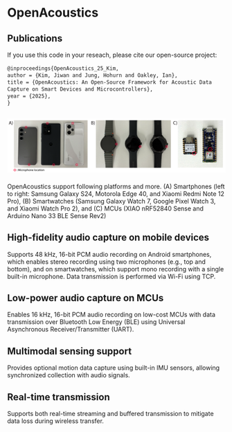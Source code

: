 # OpenAcoustics

## Publications
If you use this code in your reseach, please cite our open-source project: 
```
@inproceedings{OpenAcoustics_25_Kim,
author = {Kim, Jiwan and Jung, Hohurn and Oakley, Ian},
title = {OpenAcoustics: An Open-Source Framework for Acoustic Data Capture on Smart Devices and Microcontrollers},
year = {2025},
}
```

## ![example_platforms](example_platforms.png)    
 OpenAcoustics support following platforms and more. (A) Smartphones (left to right: Samsung Galaxy S24, Motorola Edge 40, and Xiaomi Redmi Note 12 Pro), (B) Smartwatches (Samsung Galaxy Watch 7, Google Pixel Watch 3, and Xiaomi Watch Pro 2), and (C) MCUs (XIAO nRF52840 Sense and Arduino Nano 33 BLE Sense Rev2)


## High-fidelity audio capture on mobile devices
Supports 48 kHz, 16-bit PCM audio recording on Android smartphones, which enables stereo recording using two microphones (e.g., top and bottom), and on smartwatches, which support mono recording with a single built-in microphone. Data transmission is performed via Wi-Fi using TCP.

## Low-power audio capture on MCUs
Enables 16 kHz, 16-bit PCM audio recording on low-cost MCUs with data transmission over Bluetooth Low Energy (BLE) using Universal Asynchronous Receiver/Transmitter (UART).

## Multimodal sensing support
Provides optional motion data capture using built-in IMU sensors, allowing synchronized collection with audio signals. 

## Real-time transmission
Supports both real-time streaming and buffered transmission to mitigate data loss during wireless transfer.